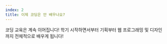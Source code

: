 ```yaml
---
index: 2
title: 이제 코딩은 안 배우나요?
---
```


코딩 교육은 계속 이어집니다! 학기 시작하면서부터 기획부터 웹 프로그래밍 및 디자인까지 전체적으로 배우게 됩니다!

